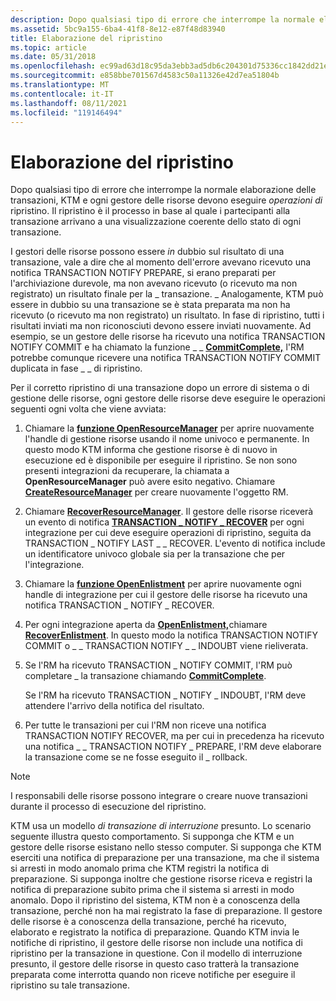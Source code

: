 ```yaml
---
description: Dopo qualsiasi tipo di errore che interrompe la normale elaborazione delle transazioni, KTM e ogni gestore delle risorse devono eseguire operazioni di ripristino. Il ripristino è il processo in base al quale i partecipanti alla transazione arrivano a una visualizzazione coerente dello stato di ogni transazione.
ms.assetid: 5bc9a155-6ba4-41f8-8e12-e87f48d83940
title: Elaborazione del ripristino
ms.topic: article
ms.date: 05/31/2018
ms.openlocfilehash: ec99ad63d18c95da3ebb3ad5db6c204301d75336cc1842dd21e1edf79f5f9a38
ms.sourcegitcommit: e858bbe701567d4583c50a11326e42d7ea51804b
ms.translationtype: MT
ms.contentlocale: it-IT
ms.lasthandoff: 08/11/2021
ms.locfileid: "119146494"
---
```

# <a name="recovery-processing"></a>Elaborazione del ripristino

Dopo qualsiasi tipo di errore che interrompe la normale elaborazione delle transazioni, KTM e ogni gestore delle risorse devono eseguire *operazioni di* ripristino. Il ripristino è il processo in base al quale i partecipanti alla transazione arrivano a una visualizzazione coerente dello stato di ogni transazione.

I gestori delle risorse possono essere *in* dubbio sul risultato di una transazione, vale a dire che al momento dell'errore avevano ricevuto una notifica TRANSACTION NOTIFY PREPARE, si erano preparati per l'archiviazione durevole, ma non avevano ricevuto (o ricevuto ma non registrato) un risultato finale per la \_ transazione. \_ Analogamente, KTM può essere in dubbio su una transazione se è stata preparata ma non ha ricevuto (o ricevuto ma non registrato) un risultato. In fase di ripristino, tutti i risultati inviati ma non riconosciuti devono essere inviati nuovamente. Ad esempio, se un gestore delle risorse ha ricevuto una notifica TRANSACTION NOTIFY COMMIT e ha chiamato la funzione \_ \_ [**CommitComplete,**](/windows/desktop/api/Ktmw32/nf-ktmw32-commitcomplete) l'RM potrebbe comunque ricevere una notifica TRANSACTION NOTIFY COMMIT duplicata in fase \_ \_ di ripristino.

Per il corretto ripristino di una transazione dopo un errore di sistema o di gestione delle risorse, ogni gestore delle risorse deve eseguire le operazioni seguenti ogni volta che viene avviata:

1.  Chiamare la [**funzione OpenResourceManager**](/windows/desktop/api/Ktmw32/nf-ktmw32-openresourcemanager) per aprire nuovamente l'handle di gestione risorse usando il nome univoco e permanente. In questo modo KTM informa che gestione risorse è di nuovo in esecuzione ed è disponibile per eseguire il ripristino. Se non sono presenti integrazioni da recuperare, la chiamata a **OpenResourceManager** può avere esito negativo. Chiamare [**CreateResourceManager**](/windows/desktop/api/Ktmw32/nf-ktmw32-createresourcemanager) per creare nuovamente l'oggetto RM.
2.  Chiamare [**RecoverResourceManager**](/windows/desktop/api/Ktmw32/nf-ktmw32-recoverresourcemanager). Il gestore delle risorse riceverà un evento di notifica [**TRANSACTION \_ NOTIFY \_ RECOVER**](notification-mask.md) per ogni integrazione per cui deve eseguire operazioni di ripristino, seguita da TRANSACTION \_ NOTIFY LAST \_ \_ RECOVER. L'evento di notifica include un identificatore univoco globale sia per la transazione che per l'integrazione.
3.  Chiamare la [**funzione OpenEnlistment**](/windows/desktop/api/Ktmw32/nf-ktmw32-openenlistment) per aprire nuovamente ogni handle di integrazione per cui il gestore delle risorse ha ricevuto una notifica TRANSACTION \_ NOTIFY \_ RECOVER.
4.  Per ogni integrazione aperta da [**OpenEnlistment,**](/windows/desktop/api/Ktmw32/nf-ktmw32-openenlistment)chiamare [**RecoverEnlistment**](/windows/desktop/api/Ktmw32/nf-ktmw32-recoverenlistment). In questo modo la notifica TRANSACTION NOTIFY COMMIT o \_ \_ TRANSACTION NOTIFY \_ \_ INDOUBT viene rieliverata.
5.  Se l'RM ha ricevuto TRANSACTION \_ NOTIFY COMMIT, l'RM può completare \_ la transazione chiamando [**CommitComplete**](/windows/desktop/api/Ktmw32/nf-ktmw32-commitcomplete).

    Se l'RM ha ricevuto TRANSACTION \_ NOTIFY \_ INDOUBT, l'RM deve attendere l'arrivo della notifica del risultato.

6.  Per tutte le transazioni per cui l'RM non riceve una notifica TRANSACTION NOTIFY RECOVER, ma per cui in precedenza ha ricevuto una notifica \_ \_ TRANSACTION NOTIFY \_ PREPARE, l'RM deve elaborare la transazione come se ne fosse eseguito il \_ rollback.

> [!Note]
>
> I responsabili delle risorse possono integrare o creare nuove transazioni durante il processo di esecuzione del ripristino.

 

KTM usa un modello *di transazione di interruzione* presunto. Lo scenario seguente illustra questo comportamento. Si supponga che KTM e un gestore delle risorse esistano nello stesso computer. Si supponga che KTM eserciti una notifica di preparazione per una transazione, ma che il sistema si arresti in modo anomalo prima che KTM registri la notifica di preparazione. Si supponga inoltre che gestione risorse riceva e registri la notifica di preparazione subito prima che il sistema si arresti in modo anomalo. Dopo il ripristino del sistema, KTM non è a conoscenza della transazione, perché non ha mai registrato la fase di preparazione. Il gestore delle risorse è a conoscenza della transazione, perché ha ricevuto, elaborato e registrato la notifica di preparazione. Quando KTM invia le notifiche di ripristino, il gestore delle risorse non include una notifica di ripristino per la transazione in questione. Con il modello di interruzione presunto, il gestore delle risorse in questo caso tratterà la transazione preparata come interrotta quando non riceve notifiche per eseguire il ripristino su tale transazione.

 

 



